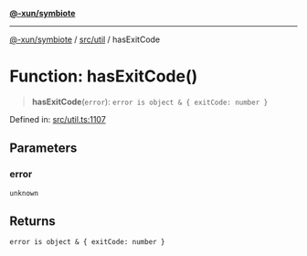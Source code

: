[**@-xun/symbiote**](../../../README.md)

***

[@-xun/symbiote](../../../README.md) / [src/util](../README.md) / hasExitCode

# Function: hasExitCode()

> **hasExitCode**(`error`): `error is object & { exitCode: number }`

Defined in: [src/util.ts:1107](https://github.com/Xunnamius/symbiote/blob/f5dbcf226533401d9fc449ad30ae068d637c3138/src/util.ts#L1107)

## Parameters

### error

`unknown`

## Returns

`error is object & { exitCode: number }`
